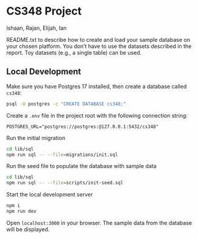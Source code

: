 # CS348 Project

Ishaan, Rajan, Elijah, Ian

README.txt to describe how to create and load your sample database on your chosen platform.
You don’t have to use the datasets described in the report. Toy datasets (e.g., a single table) can
be used.

## Local Development

Make sure you have Postgres 17 installed, then create a database called `cs348`:

```bash
psql -U postgres -c "CREATE DATABASE cs348;"
```

Create a `.env` file in the project root with the following connection string:

```
POSTGRES_URL="postgres://postgres:@127.0.0.1:5432/cs348"
```

Run the initial migration

```bash
cd lib/sql
npm run sql -- --file=migrations/init.sql
````

Run the seed file to populate the database with sample data

```bash
cd lib/sql
npm run sql -- --file=scripts/init-seed.sql
```

Start the local development server

```bash
npm i
npm run dev
```

Open `localhost:3000` in your browser. The sample data from the database will be displayed.